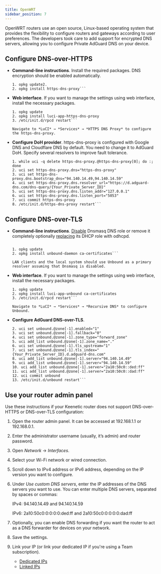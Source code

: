 ```yaml
---
title: OpenWRT
sidebar_position: 7
---
```


OpenWRT routers use an open source, Linux-based operating system that provides the flexibility to configure routers and gateways according to user preferences. The developers took care to add support for encrypted DNS servers, allowing you to configure Private AdGuard DNS on your device.

## Configure DNS-over-HTTPS

- **Command-line instructions**. Install the required packages. DNS encryption should be enabled automatically.

    ```# Install packages
    1. opkg update2.
    2. opkg install https-dns-proxy```

- **Web interface**. If you want to manage the settings using web interface, install the necessary packages.

    ```# Install packages
    1. opkg update
    2. opkg install luci-app-https-dns-proxy
    3. /etc/init.d/rpcd restart```

    Navigate to *LuCI* → *Services* → *HTTPS DNS Proxy* to configure the https-dns-proxy.

- **Configure DoH provider**. https-dns-proxy is configured with Google DNS and Cloudflare DNS by default. You need to change it to AdGuard DoH. Specify several resolvers to improve fault tolerance.

    ```# Configure DoH provider
    1. while uci -q delete https-dns-proxy.@https-dns-proxy[0]; do :; done
    2. uci set https-dns-proxy.dns="https-dns-proxy"
    3. uci set https-dns-proxy.dns.bootstrap_dns="94.140.14.49,94.140.14.59"
    4. uci set https-dns-proxy.dns.resolver_url="https://d.adguard-dns.com/dns-query/{Your_Private_Server_ID}"
    5. uci set https-dns-proxy.dns.listen_addr="127.0.0.1"
    6. uci set https-dns-proxy.dns.listen_port="5053"
    7. uci commit https-dns-proxy
    8. /etc/init.d/https-dns-proxy restart```

## Configure DNS-over-TLS

- **Command-line instructions**. [Disable](https://openwrt.org/docs/guide-user/base-system/dhcp_configuration#disabling_dns_role) Dnsmasq DNS role or remove it completely optionally [replacing](https://openwrt.org/docs/guide-user/base-system/dhcp_configuration#replacing_dnsmasq_with_odhcpd_and_unbound) its DHCP role with odhcpd.

    ```# Install packages

    1. opkg update
    2. opkg install unbound-daemon ca-certificates```

    LAN clients and the local system should use Unbound as a primary resolver assuming that Dnsmasq is disabled.

- **Web interface**. If you want to manage the settings using web interface, install the necessary packages.

    ```# Install packages
    1. opkg update
    2. opkg install luci-app-unbound ca-certificates
    3. /etc/init.d/rpcd restart```

    Navigate to *LuCI* → *Services* → *Recursive DNS* to configure Unbound.

- **Configure AdGuard DNS-over-TLS**.

    ```1. uci add unbound zone
    2. uci set unbound.@zone[-1].enabled="1"
    3. uci set unbound.@zone[-1].fallback="0"
    4. uci set unbound.@zone[-1].zone_type="forward_zone"
    5. uci add_list unbound.@zone[-1].zone_name="."
    6. uci set unbound.@zone[-1].tls_upstream="1"
    7. uci set unbound.@zone[-1].tls_index="{Your_Private_Server_ID}.d.adguard-dns.com"
    8. uci add_list unbound.@zone[-1].server="94.140.14.49"
    9. uci add_list unbound.@zone[-1].server="94.140.14.59"
    10. uci add_list unbound.@zone[-1].server="2a10:50c0::ded:ff"
    11. uci add_list unbound.@zone[-1].server="2a10:50c0::dad:ff"
    12. uci commit unbound
    13. /etc/init.d/unbound restart```

## Use your router admin panel

Use these instructions if your Keenetic router does not support DNS-over-HTTPS or DNS-over-TLS configuration:

1. Open the router admin panel. It can be accessed at 192.168.1.1 or 192.168.0.1.
1. Enter the administrator username (usually, it’s admin) and router password.
1. Open *Network* → *Interfaces*.
1. Select your Wi-Fi network or wired connection.
1. Scroll down to IPv4 address or IPv6 address, depending on the IP version you want to configure.
1. Under *Use custom DNS servers*, enter the IP addresses of the DNS servers you want to use. You can enter multiple DNS servers, separated by spaces or commas:

    IPv4: 94.140.14.49 and 94.140.14.59

    IPv6: 2a10:50c0:0:0:0:0:ded:ff and 2a10:50c0:0:0:0:0:dad:ff

1. Optionally, you can enable DNS forwarding if you want the router to act as a DNS forwarder for devices on your network.
1. Save the settings.
1. Link your IP (or link your dedicated IP if you're using a Team subscription).

    - [Dedicated IPs](/private-dns/connect-devices/other-options/dedicated-ip.md)
    - [Linked IPs](/private-dns/connect-devices/other-options/linked-ip.md)
